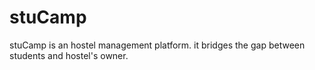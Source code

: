# stuCamp

stuCamp is an hostel management platform. it bridges the gap between students and hostel's owner.
